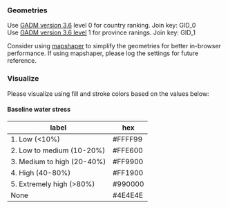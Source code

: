 ### Geometries

Use [GADM version 3.6](https://gadm.org/download_world.html) level 0 for country ranking. Join key: GID_0  
Use [GADM version 3.6 level](https://gadm.org/download_world.html) 1 for province ranings. Join key: GID_1  

Consider using [mapshaper](https://mapshaper.org/) to simplify the geometries for better in-browser performance. If using mapshaper, please log the settings for future reference.


### Visualize

Please visualize using fill and stroke colors based on the values below:

#### Baseline water stress
|label| hex |
| --- | --- | 
| 1. Low (<10%)|#FFFF99 |
|2. Low to medium (10-20%)|#FFE600 |
|3. Medium to high (20-40%)|#FF9900 |
|4. High (40-80%)|#FF1900 |
|5. Extremely high (>80%)|#990000 |
|None|#4E4E4E |

